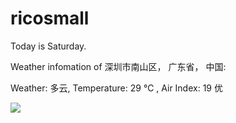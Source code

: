 # ricosmall

Today is Saturday.

Weather infomation of 深圳市南山区， 广东省， 中国: 

Weather: 多云, Temperature: 29 ℃ , Air Index: 19 优

<img src="https://github-readme-stats.vercel.app/api?username=ricosmall&show_icons=true" />
